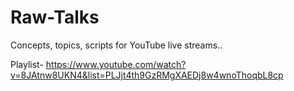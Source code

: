 # Raw-Talks
Concepts, topics, scripts for YouTube live streams..

Playlist- https://www.youtube.com/watch?v=8JAtnw8UKN4&list=PLJjt4th9GzRMgXAEDj8w4wnoThoqbL8cp


